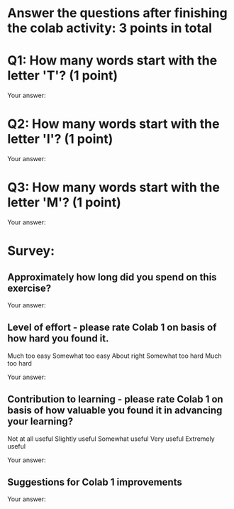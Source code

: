 # Answer the questions after finishing the colab activity: 3 points in total 

# Q1: How many words start with the letter 'T'? (1 point)

Your answer:

# Q2: How many words start with the letter 'I'? (1 point)

Your answer:

# Q3: How many words start with the letter 'M'? (1 point)

Your answer:

# Survey: 
## Approximately how long did you spend on this exercise?

Your answer:

## Level of effort - please rate Colab 1 on basis of how hard you found it.

Much too easy
Somewhat too easy
About right
Somewhat too hard
Much too hard

Your answer: 

## Contribution to learning - please rate Colab 1 on basis of how valuable you found it in advancing your learning?

Not at all useful
Slightly useful
Somewhat useful
Very useful
Extremely useful

Your answer:

## Suggestions for Colab 1 improvements

Your answer:
